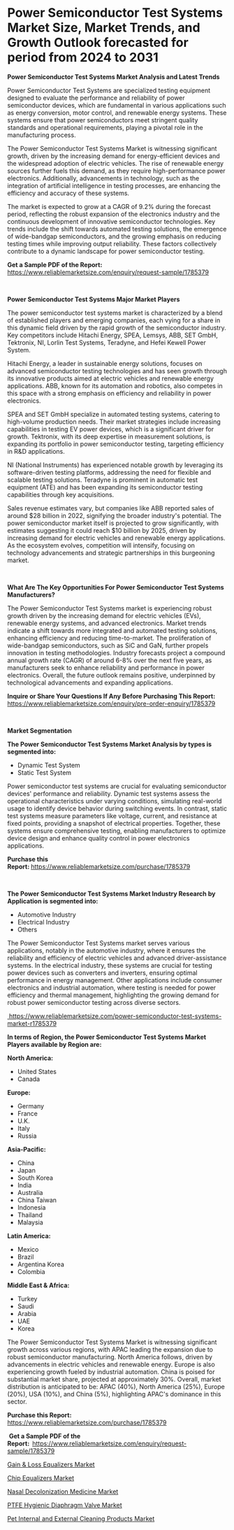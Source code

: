 <p><h1>Power Semiconductor Test Systems Market Size, Market Trends, and Growth Outlook forecasted for period from 2024 to 2031</h1></p><p><strong>Power Semiconductor Test Systems Market Analysis and Latest Trends</strong></p>
<p><p>Power Semiconductor Test Systems are specialized testing equipment designed to evaluate the performance and reliability of power semiconductor devices, which are fundamental in various applications such as energy conversion, motor control, and renewable energy systems. These systems ensure that power semiconductors meet stringent quality standards and operational requirements, playing a pivotal role in the manufacturing process.</p><p>The Power Semiconductor Test Systems Market is witnessing significant growth, driven by the increasing demand for energy-efficient devices and the widespread adoption of electric vehicles. The rise of renewable energy sources further fuels this demand, as they require high-performance power electronics. Additionally, advancements in technology, such as the integration of artificial intelligence in testing processes, are enhancing the efficiency and accuracy of these systems.</p><p>The market is expected to grow at a CAGR of 9.2% during the forecast period, reflecting the robust expansion of the electronics industry and the continuous development of innovative semiconductor technologies. Key trends include the shift towards automated testing solutions, the emergence of wide-bandgap semiconductors, and the growing emphasis on reducing testing times while improving output reliability. These factors collectively contribute to a dynamic landscape for power semiconductor testing.</p></p>
<p><strong>Get a Sample PDF of the Report:&nbsp;</strong> <a href="https://www.reliablemarketsize.com/enquiry/request-sample/1785379?utm_campaign=1590&utm_medium=2&utm_source=Github&utm_content=ia&utm_term=13102024&utm_id=power-semiconductor-test-systems">https://www.reliablemarketsize.com/enquiry/request-sample/1785379</a></p>
<p>&nbsp;</p>
<p><strong>Power Semiconductor Test Systems Major Market Players</strong></p>
<p><p>The power semiconductor test systems market is characterized by a blend of established players and emerging companies, each vying for a share in this dynamic field driven by the rapid growth of the semiconductor industry. Key competitors include Hitachi Energy, SPEA, Lemsys, ABB, SET GmbH, Tektronix, NI, Lorlin Test Systems, Teradyne, and Hefei Kewell Power System.</p><p>Hitachi Energy, a leader in sustainable energy solutions, focuses on advanced semiconductor testing technologies and has seen growth through its innovative products aimed at electric vehicles and renewable energy applications. ABB, known for its automation and robotics, also competes in this space with a strong emphasis on efficiency and reliability in power electronics.</p><p>SPEA and SET GmbH specialize in automated testing systems, catering to high-volume production needs. Their market strategies include increasing capabilities in testing EV power devices, which is a significant driver for growth. Tektronix, with its deep expertise in measurement solutions, is expanding its portfolio in power semiconductor testing, targeting efficiency in R&D applications.</p><p>NI (National Instruments) has experienced notable growth by leveraging its software-driven testing platforms, addressing the need for flexible and scalable testing solutions. Teradyne is prominent in automatic test equipment (ATE) and has been expanding its semiconductor testing capabilities through key acquisitions.</p><p>Sales revenue estimates vary, but companies like ABB reported sales of around $28 billion in 2022, signifying the broader industry's potential. The power semiconductor market itself is projected to grow significantly, with estimates suggesting it could reach $10 billion by 2025, driven by increasing demand for electric vehicles and renewable energy applications. As the ecosystem evolves, competition will intensify, focusing on technology advancements and strategic partnerships in this burgeoning market.</p></p>
<p>&nbsp;</p>
<p><strong>What Are The Key Opportunities For Power Semiconductor Test Systems Manufacturers?</strong></p>
<p><p>The Power Semiconductor Test Systems market is experiencing robust growth driven by the increasing demand for electric vehicles (EVs), renewable energy systems, and advanced electronics. Market trends indicate a shift towards more integrated and automated testing solutions, enhancing efficiency and reducing time-to-market. The proliferation of wide-bandgap semiconductors, such as SiC and GaN, further propels innovation in testing methodologies. Industry forecasts project a compound annual growth rate (CAGR) of around 6-8% over the next five years, as manufacturers seek to enhance reliability and performance in power electronics. Overall, the future outlook remains positive, underpinned by technological advancements and expanding applications.</p></p>
<p><strong>Inquire or Share Your Questions If Any Before Purchasing This Report:</strong> <a href="https://www.reliablemarketsize.com/enquiry/pre-order-enquiry/1785379?utm_campaign=1590&utm_medium=2&utm_source=Github&utm_content=ia&utm_term=13102024&utm_id=power-semiconductor-test-systems">https://www.reliablemarketsize.com/enquiry/pre-order-enquiry/1785379</a></p>
<p>&nbsp;</p>
<p><strong>Market Segmentation</strong></p>
<p><strong>The Power Semiconductor Test Systems Market Analysis by types is segmented into:</strong></p>
<p><ul><li>Dynamic Test System</li><li>Static Test System</li></ul></p>
<p><p>Power semiconductor test systems are crucial for evaluating semiconductor devices' performance and reliability. Dynamic test systems assess the operational characteristics under varying conditions, simulating real-world usage to identify device behavior during switching events. In contrast, static test systems measure parameters like voltage, current, and resistance at fixed points, providing a snapshot of electrical properties. Together, these systems ensure comprehensive testing, enabling manufacturers to optimize device design and enhance quality control in power electronics applications.</p></p>
<p><strong>Purchase this Report:&nbsp;</strong><a href="https://www.reliablemarketsize.com/purchase/1785379?utm_campaign=1590&utm_medium=2&utm_source=Github&utm_content=ia&utm_term=13102024&utm_id=power-semiconductor-test-systems">https://www.reliablemarketsize.com/purchase/1785379</a></p>
<p>&nbsp;</p>
<p><strong>The Power Semiconductor Test Systems Market Industry Research by Application is segmented into:</strong></p>
<p><ul><li>Automotive Industry</li><li>Electrical Industry</li><li>Others</li></ul></p>
<p><p>The Power Semiconductor Test Systems market serves various applications, notably in the automotive industry, where it ensures the reliability and efficiency of electric vehicles and advanced driver-assistance systems. In the electrical industry, these systems are crucial for testing power devices such as converters and inverters, ensuring optimal performance in energy management. Other applications include consumer electronics and industrial automation, where testing is needed for power efficiency and thermal management, highlighting the growing demand for robust power semiconductor testing across diverse sectors.</p></p>
<p><a href="https://www.reliablemarketsize.com/power-semiconductor-test-systems-market-r1785379?utm_campaign=1590&utm_medium=2&utm_source=Github&utm_content=ia&utm_term=13102024&utm_id=power-semiconductor-test-systems">&nbsp;https://www.reliablemarketsize.com/power-semiconductor-test-systems-market-r1785379</a></p>
<p><strong>In terms of Region, the Power Semiconductor Test Systems Market Players available by Region are:</strong></p>
<p>
    <p> <strong> North America: </strong>
        <ul>
            <li>United States</li>
            <li>Canada</li>
        </ul>
        </p> 
    <p> <strong> Europe: </strong>
        <ul>
            <li>Germany</li>
            <li>France</li>
            <li>U.K.</li>
            <li>Italy</li>
            <li>Russia</li>
        </ul>
        </p> 
    <p> <strong> Asia-Pacific: </strong>
        <ul>
            <li>China</li>
            <li>Japan</li>
            <li>South Korea</li>
            <li>India</li>
            <li>Australia</li>
            <li>China Taiwan</li>
            <li>Indonesia</li>
            <li>Thailand</li>
            <li>Malaysia</li>
        </ul>
        </p> 
    <p> <strong> Latin America: </strong>
        <ul>
            <li>Mexico</li>
            <li>Brazil</li>
            <li>Argentina Korea</li>
            <li>Colombia</li>
        </ul>
        </p> 
    <p> <strong> Middle East & Africa: </strong>
        <ul>
            <li>Turkey</li>
            <li>Saudi</li>
            <li>Arabia</li>
            <li>UAE</li>
            <li>Korea</li>
        </ul>
    </p>
    </p>
<p><p>The Power Semiconductor Test Systems Market is witnessing significant growth across various regions, with APAC leading the expansion due to robust semiconductor manufacturing. North America follows, driven by advancements in electric vehicles and renewable energy. Europe is also experiencing growth fueled by industrial automation. China is poised for substantial market share, projected at approximately 30%. Overall, market distribution is anticipated to be: APAC (40%), North America (25%), Europe (20%), USA (10%), and China (5%), highlighting APAC's dominance in this sector.</p></p>
<p><strong>Purchase this Report: </strong><a href="https://www.reliablemarketsize.com/purchase/1785379?utm_campaign=1590&utm_medium=2&utm_source=Github&utm_content=ia&utm_term=13102024&utm_id=power-semiconductor-test-systems">https://www.reliablemarketsize.com/purchase/1785379</a></p>
<p>&nbsp;<strong>Get a Sample PDF of the Report:&nbsp;&nbsp;</strong><a href="https://www.reliablemarketsize.com/enquiry/request-sample/1785379?utm_campaign=1590&utm_medium=2&utm_source=Github&utm_content=ia&utm_term=13102024&utm_id=power-semiconductor-test-systems">https://www.reliablemarketsize.com/enquiry/request-sample/1785379</a></p>
<p><strong></strong></p>
<p><p><a href="https://www.linkedin.com/pulse/emerging-technologies-reshaping-gain-loss-equalizers-market-ygwwf?utm_campaign=1590&utm_medium=2&utm_source=Github&utm_content=ia&utm_term=13102024&utm_id=power-semiconductor-test-systems">Gain & Loss Equalizers Market</a></p><p><a href="https://www.linkedin.com/pulse/strategic-roadmap-success-global-chip-equalizers-market-analysis-targf?utm_campaign=1590&utm_medium=2&utm_source=Github&utm_content=ia&utm_term=13102024&utm_id=power-semiconductor-test-systems">Chip Equalizers Market</a></p><p><a href="https://www.linkedin.com/pulse/nasal-decolonization-medicine-industry-analysis-report-pnyjf?utm_campaign=1590&utm_medium=2&utm_source=Github&utm_content=ia&utm_term=13102024&utm_id=power-semiconductor-test-systems">Nasal Decolonization Medicine Market</a></p><p><a href="https://www.linkedin.com/pulse/ptfe-hygienic-diaphragm-valve-market-transformation-growth-forecasts-s2lxe?utm_campaign=1590&utm_medium=2&utm_source=Github&utm_content=ia&utm_term=13102024&utm_id=power-semiconductor-test-systems">PTFE Hygienic Diaphragm Valve Market</a></p><p><a href="https://github.com/AnnDiaz698/Market-Research-Report-List-1/blob/main/pet-internal-and-external-cleaning-products-market.md?utm_campaign=1590&utm_medium=2&utm_source=Github&utm_content=ia&utm_term=13102024&utm_id=power-semiconductor-test-systems">Pet Internal and External Cleaning Products Market</a></p></p>